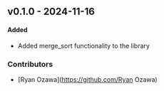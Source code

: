 ## v0.1.0 - 2024-11-16

#### Added

* Added merge_sort functionality to the library
### Contributors
* [Ryan Ozawa](https://github.com/Ryan Ozawa)
